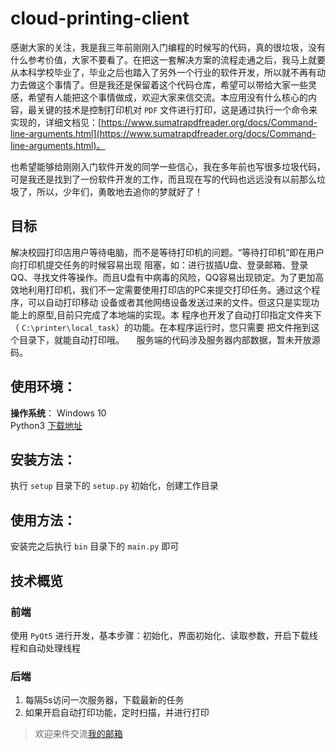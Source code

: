 ﻿# cloud-printing-client
 
 感谢大家的关注，我是我三年前刚刚入门编程的时候写的代码，真的很垃圾，没有什么参考价值，大家不要看了。在把这一套解决方案的流程走通之后，我马上就要从本科学校毕业了，毕业之后也踏入了另外一个行业的软件开发，所以就不再有动力去做这个事情了。但是我还是保留着这个代码仓库，希望可以带给大家一些灵感，希望有人能把这个事情做成，欢迎大家来信交流。本应用没有什么核心的内容，最关键的技术是控制打印机对 `PDF` 文件进行打印，这是通过执行一个命令来实现的，详细文档见：[https://www.sumatrapdfreader.org/docs/Command-line-arguments.html](https://www.sumatrapdfreader.org/docs/Command-line-arguments.html)。
 
 也希望能够给刚刚入门软件开发的同学一些信心，我在多年前也写很多垃圾代码，可是我还是找到了一份软件开发的工作，而且现在写的代码也远远没有以前那么垃圾了，所以，少年们，勇敢地去追你的梦就好了！
 
 ## 目标
 
解决校园打印店用户等待电脑，而不是等待打印机的问题。“等待打印机”即在用户向打印机提交任务的时候容易出现
阻塞，如：进行拔插U盘、登录邮箱、登录QQ、寻找文件等操作。而且U盘有中病毒的风险，QQ容易出现锁定。为了更加高
效地利用打印机，我们不一定需要使用打印店的PC来提交打印任务。通过这个程序，可以自动打印移动
设备或者其他网络设备发送过来的文件。但这只是实现功能上的原型,目前只完成了本地端的实现。本
程序也开发了自动打印指定文件夹下（ `C:\printer\local_task`）的功能。在本程序运行时，您只需要
把文件拖到这个目录下，就能自动打印哦。    
服务端的代码涉及服务器内部数据，暂未开放源码。    

## 使用环境：

**操作系统**： Windows 10    
Python3 [下载地址](https://www.python.org/)    

## 安装方法：    

执行 `setup` 目录下的 `setup.py` 初始化，创建工作目录    

## 使用方法：    

安装完之后执行 `bin` 目录下的 `main.py` 即可    

## 技术概览

### 前端

使用 `PyQt5` 进行开发，基本步骤：初始化，界面初始化、读取参数，开启下载线程和自动处理线程

### 后端

1. 每隔5s访问一次服务器，下载最新的任务    
2. 如果开启自动打印功能，定时扫描，并进行打印    

> 欢迎来件交流[我的邮箱](mailto:ziqiang_xu@yeah.net)
